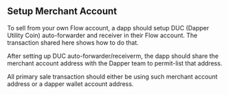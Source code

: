 ## Setup Merchant Account
To sell from your own Flow account, a dapp should setup DUC (Dapper Utility Coin) auto-forwarder and receiver in their Flow account. The transaction shared here shows how to do that.

After setting up DUC auto-forwarder/receiverm, the dapp should share the merchant account address with the Dapper team to permit-list that address.

All primary sale transaction should either be using such merchant account address or a dapper wallet account address.
